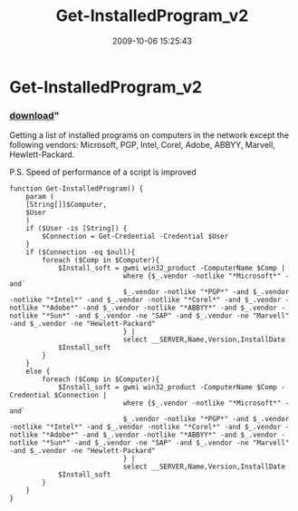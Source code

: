 ﻿---
pid:            1378
parent:         0
children:       
poster:         Angel-Keeper
title:          Get-InstalledProgram_v2
date:           2009-10-06 15:25:43
format:         posh
---

# Get-InstalledProgram_v2

### [download](1378.ps1)"

Getting a list of installed programs on computers in the network except the following vendors:
Microsoft, PGP, Intel, Corel, Adobe, ABBYY, Marvell, Hewlett-Packard.

P.S. Speed of performance of a script is improved

```posh
function Get-InstalledProgram() {
	param (
	[String[]]$Computer,
	$User
	)
	if ($User -is [String]) {
		$Connection = Get-Credential -Credential $User
	}
	if ($Connection -eq $null){
		foreach ($Comp in $Computer){
			$Install_soft = gwmi win32_product -ComputerName $Comp | 
							where {$_.vendor -notlike "*Microsoft*" -and`
							$_.vendor -notlike "*PGP*" -and $_.vendor -notlike "*Intel*" -and $_.vendor -notlike "*Corel*" -and $_.vendor -notlike "*Adobe*" -and $_.vendor -notlike "*ABBYY*" -and $_.vendor -notlike "*Sun*" -and $_.vendor -ne "SAP" -and $_.vendor -ne "Marvell" -and $_.vendor -ne "Hewlett-Packard"
							} |
	 						select __SERVER,Name,Version,InstallDate
			$Install_soft
		}
	}
	else {
		foreach ($Comp in $Computer){
			$Install_soft = gwmi win32_product -ComputerName $Comp -Credential $Connection | 
							where {$_.vendor -notlike "*Microsoft*" -and`
							$_.vendor -notlike "*PGP*" -and $_.vendor -notlike "*Intel*" -and $_.vendor -notlike "*Corel*" -and $_.vendor -notlike "*Adobe*" -and $_.vendor -notlike "*ABBYY*" -and $_.vendor -notlike "*Sun*" -and $_.vendor -ne "SAP" -and $_.vendor -ne "Marvell" -and $_.vendor -ne "Hewlett-Packard"
							} |
	 						select __SERVER,Name,Version,InstallDate
			$Install_soft
		}
	}
}
```
